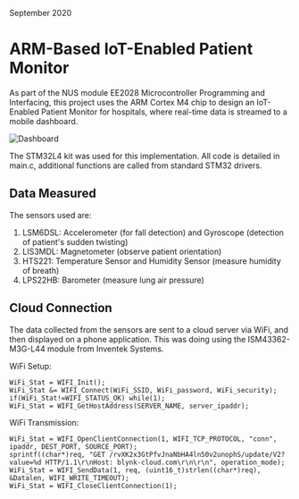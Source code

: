September 2020
# ARM-Based IoT-Enabled Patient Monitor

As part of the NUS module EE2028 Microcontroller Programming and Interfacing, this project uses the ARM Cortex M4 chip to design an IoT-Enabled Patient Monitor for hospitals, where real-time data is streamed to a mobile dashboard.

![Dashboard](Mobile_Dashboard.png)

The STM32L4 kit was used for this implementation. All code is detailed in main.c, additional functions are called from standard STM32 drivers.

## Data Measured

The sensors used are:
1. LSM6DSL: Accelerometer (for fall detection) and Gyroscope (detection of patient's sudden twisting)
2. LIS3MDL: Magnetometer (observe patient orientation)
3. HTS221: Temperature Sensor and Humidity Sensor (measure humidity of breath)
4. LPS22HB: Barometer (measure lung air pressure)

## Cloud Connection

The data collected from the sensors are sent to a cloud server via WiFi, and then displayed on a phone application. This was doing using the ISM43362-M3G-L44 module from Inventek Systems.

WiFi Setup:
```
WiFi_Stat = WIFI_Init();
WiFi_Stat &= WIFI_Connect(WiFi_SSID, WiFi_password, WiFi_security);
if(WiFi_Stat!=WIFI_STATUS_OK) while(1);
WiFi_Stat = WIFI_GetHostAddress(SERVER_NAME, server_ipaddr);
```

WiFi Transmission:
```
WiFi_Stat = WIFI_OpenClientConnection(1, WIFI_TCP_PROTOCOL, "conn", ipaddr, DEST_PORT, SOURCE_PORT);
sprintf((char*)req, "GET /rvXK2x3GtPfvJnaNbHA4ln50v2unophS/update/V2?value=%d HTTP/1.1\r\nHost: blynk-cloud.com\r\n\r\n", operation_mode);
WiFi_Stat = WIFI_SendData(1, req, (uint16_t)strlen((char*)req), &Datalen, WIFI_WRITE_TIMEOUT);
WiFi_Stat = WIFI_CloseClientConnection(1);
```